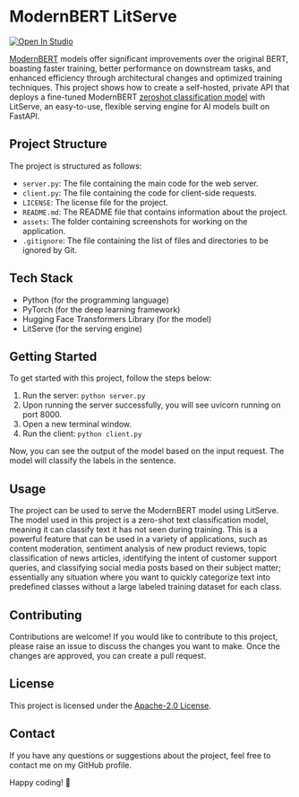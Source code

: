 # ModernBERT LitServe

[![Open In Studio](https://pl-bolts-doc-images.s3.us-east-2.amazonaws.com/app-2/studio-badge.svg)](https://lightning.ai/sitammeur/studios/deploy-modernbert-zero-shot-classification-model)

[ModernBERT](https://huggingface.co/collections/answerdotai/modernbert-67627ad707a4acbf33c41deb) models offer significant improvements over the original BERT, boasting faster training, better performance on downstream tasks, and enhanced efficiency through architectural changes and optimized training techniques. This project shows how to create a self-hosted, private API that deploys a fine-tuned ModernBERT [zeroshot classification model](https://huggingface.co/MoritzLaurer/ModernBERT-large-zeroshot-v2.0) with LitServe, an easy-to-use, flexible serving engine for AI models built on FastAPI.

## Project Structure

The project is structured as follows:

- `server.py`: The file containing the main code for the web server.
- `client.py`: The file containing the code for client-side requests.
- `LICENSE`: The license file for the project.
- `README.md`: The README file that contains information about the project.
- `assets`: The folder containing screenshots for working on the application.
- `.gitignore`: The file containing the list of files and directories to be ignored by Git.

## Tech Stack

- Python (for the programming language)
- PyTorch (for the deep learning framework)
- Hugging Face Transformers Library (for the model)
- LitServe (for the serving engine)

## Getting Started

To get started with this project, follow the steps below:

1. Run the server: `python server.py`
2. Upon running the server successfully, you will see uvicorn running on port 8000.
3. Open a new terminal window.
4. Run the client: `python client.py`

Now, you can see the output of the model based on the input request. The model will classify the labels in the sentence.

## Usage

The project can be used to serve the ModernBERT model using LitServe. The model used in this project is a zero-shot text classification model, meaning it can classify text it has not seen during training. This is a powerful feature that can be used in a variety of applications, such as content moderation, sentiment analysis of new product reviews, topic classification of news articles, identifying the intent of customer support queries, and classifying social media posts based on their subject matter; essentially any situation where you want to quickly categorize text into predefined classes without a large labeled training dataset for each class.

## Contributing

Contributions are welcome! If you would like to contribute to this project, please raise an issue to discuss the changes you want to make. Once the changes are approved, you can create a pull request.

## License

This project is licensed under the [Apache-2.0 License](LICENSE).

## Contact

If you have any questions or suggestions about the project, feel free to contact me on my GitHub profile.

Happy coding! 🚀
